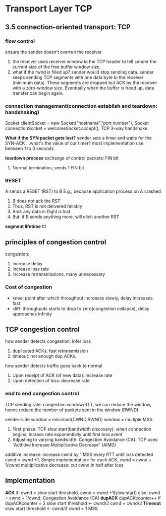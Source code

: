 # Transport Layer TCP

## 3.5 connection-oriented transport: TCP


### flow control
ensure the sender doesn't overrun the receiver.
1. the receiver uses receiver window in the TCP header to tell sender the current size of the free buffer window size.
2. what if the rwnd is filled up? sender would stop sending data. sender keeps sending TCP segments with one data byte to the receiver (minimum data). These segments are dropped but ACK by the receiver with a zero-window size. Eventually when the buffer is freed up, data transfer can begin again.

### connection management(connection establish and teardown: handshaking)
Socket clientSocket = new Socket("hostname","port number");
Socket connectionSocket = welcomeSocket.accept();
TCP 3-way handshake

**What if the SYN packet gets lost?**
sender sets a timer and waits for the SYN-ACK
...what's the value of our timer? most implementation use between 1 to 3 seconds

**teardown process**
exchange of control packets: FIN bit
1. Normal termination, sends 1 FIN bit

### RESET
A sends a RESET (RST) to B E.g., because application process on A crashed

1. B does not ack the RST
2. Thus, RST is not delivered reliably
3. And: any data in flight is lost
4. But: if B sends anything more, will elicit another RST

**segment lifetime**
ttl

## principles of congestion control
congestion:
1. Increase delay
2. Increase loss rate
3. Increase retransmissions, many unnecessary

### Cost of congestion
* knee: point after which throughput increases slowly, delay increases fast
* cliff: throughputs starts to drop to zero(congestion collapse), delay approaches infinity

## TCP congestion control
how sender detects congestion: infer loss
1. duplicated ACKs, fast retransmission
2. timeout: not enough dup ACKs.

how sender detects traffic goes back to normal
1. Upon receipt of ACK (of new data): increase rate
2. Upon detection of loss: decrease rate

### end to end congestion control
TCP sending rate: congestion window/RTT, we can reduce the window, hence reduce the number of packets sent in the window (RWND)

sender-side window = minimum{CWND,RWND}
window = multiple MSS.

1. First phase: TCP slow start(bandwidth discovery): when connection begins, incrase rate exponentially until first loss event
2. Adjusting to varying bandwidth: Congestion Avoidance (CA). TCP uses: “Additive Increase Multiplicative Decrease” (AIMD)

additive increase: increase cwnd by 1 MSS every RTT until loss detected
cwnd = cwnd +1, Simple implementation: for each ACK, cwnd = cwnd + 1/cwnd
multiplicative decrease: cut cwnd in half after loss

## Implementation
**ACK**
if: cwnd < slow start threshold, cwnd = cwnd +1(slow start)
else: cwnd = cwnd + 1/cwnd, Congestion Avoidance (CA)
**dupACK**
dupACKcounter++
if dupACKcounter = 3
slow start threshold <- cwnd/2
cwnd = cwnd/2
**Timeout**
slow start threshold <- cwnd/2
cwnd = 1 MSS